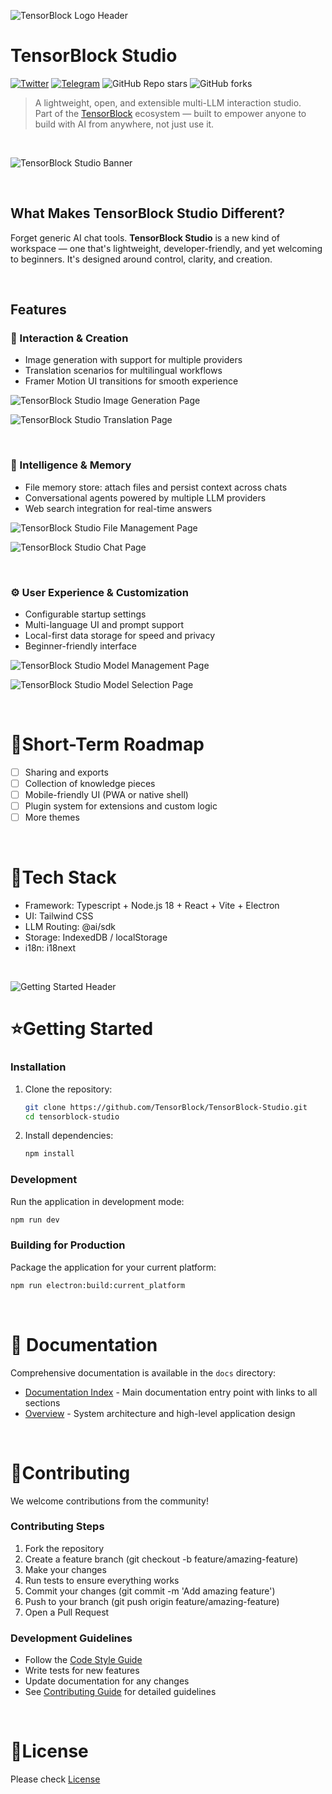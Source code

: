 ![TensorBlock Logo Header](https://github.com/user-attachments/assets/05d37936-3cd3-4b26-af27-07f0d1d06f22)

# TensorBlock Studio

[![Twitter](https://img.shields.io/twitter/follow/tensorblock_aoi?style=social)](https://twitter.com/tensorblock_aoi)
[![Telegram](https://img.shields.io/badge/Telegram-Group-blue?logo=telegram)](https://t.me/TensorBlock)
![GitHub Repo stars](https://img.shields.io/github/stars/TensorBlock/TensorBlock-Studio)
![GitHub forks](https://img.shields.io/github/forks/TensorBlock/TensorBlock-Studio)

> A lightweight, open, and extensible multi-LLM interaction studio.  
> Part of the [TensorBlock](https://tensorblock.co) ecosystem — built to empower anyone to build with AI from anywhere, not just use it.

<br>

![TensorBlock Studio Banner](https://github.com/user-attachments/assets/07742418-21e4-41b2-bb61-21ffc158b202)

<br>

## What Makes TensorBlock Studio Different?

Forget generic AI chat tools. **TensorBlock Studio** is a new kind of workspace — one that's lightweight, developer-friendly, and yet welcoming to beginners. It's designed around control, clarity, and creation.

<br>

## Features

### 🎨 Interaction & Creation
- Image generation with support for multiple providers  
- Translation scenarios for multilingual workflows  
- Framer Motion UI transitions for smooth experience

![TensorBlock Studio Image Generation Page](https://github.com/user-attachments/assets/24ec4f29-a3b2-41cc-b9d7-0467f5e470ef)

![TensorBlock Studio Translation Page](https://github.com/user-attachments/assets/9f5b6a9f-d6dc-4082-a990-4988ce31c14c)



<br>

### 🧠 Intelligence & Memory
- File memory store: attach files and persist context across chats  
- Conversational agents powered by multiple LLM providers  
- Web search integration for real-time answers

![TensorBlock Studio File Management Page](https://github.com/user-attachments/assets/e4183ae9-b4e1-466e-83ce-de0c5ef1535f)

![TensorBlock Studio Chat Page](https://github.com/user-attachments/assets/ae7f338b-f997-4594-b393-b5e6cb460ef9)

<br>

### ⚙️ User Experience & Customization
- Configurable startup settings  
- Multi-language UI and prompt support  
- Local-first data storage for speed and privacy  
- Beginner-friendly interface  

![TensorBlock Studio Model Management Page](https://github.com/user-attachments/assets/d5fdf982-c22c-4655-92d0-506cf1faadee)

![TensorBlock Studio Model Selection Page](https://github.com/user-attachments/assets/4a3e9e07-e09a-41c1-8941-7fa5b59f4342)

<br>

# 🎯Short-Term Roadmap

- [ ] Sharing and exports
- [ ] Collection of knowledge pieces
- [ ] Mobile-friendly UI (PWA or native shell)
- [ ] Plugin system for extensions and custom logic
- [ ] More themes

<br>

# 🔩Tech Stack

- Framework: Typescript + Node.js 18 + React + Vite + Electron
- UI: Tailwind CSS
- LLM Routing: @ai/sdk
- Storage: IndexedDB / localStorage
- i18n: i18next

<br>

![Getting Started Header](https://github.com/user-attachments/assets/4976e502-9e89-45c4-bb9c-fa9453a76bb0)

# ⭐Getting Started

### Installation

1. Clone the repository:
   ```bash
   git clone https://github.com/TensorBlock/TensorBlock-Studio.git
   cd tensorblock-studio
   ```

2. Install dependencies:
   ```bash
   npm install
   ```

### Development

Run the application in development mode:

```bash
npm run dev
```

### Building for Production

Package the application for your current platform:

```bash
npm run electron:build:current_platform
```

<br>

# 📄 Documentation

Comprehensive documentation is available in the `docs` directory:

- [Documentation Index](docs/docs_index.md) - Main documentation entry point with links to all sections
- [Overview](docs/overview.md) - System architecture and high-level application design

<br>

# 🤝Contributing

We welcome contributions from the community!

### Contributing Steps
1. Fork the repository
2. Create a feature branch (git checkout -b feature/amazing-feature)
3. Make your changes
4. Run tests to ensure everything works
5. Commit your changes (git commit -m 'Add amazing feature')
6. Push to your branch (git push origin feature/amazing-feature)
7. Open a Pull Request

### Development Guidelines
- Follow the [Code Style Guide](docs/CODE_STYLE_GUIDE.md)
- Write tests for new features
- Update documentation for any changes
- See [Contributing Guide](docs/CONTRIBUTING.md) for detailed guidelines

<br>

# 📄License

Please check [License](LICENSE)
